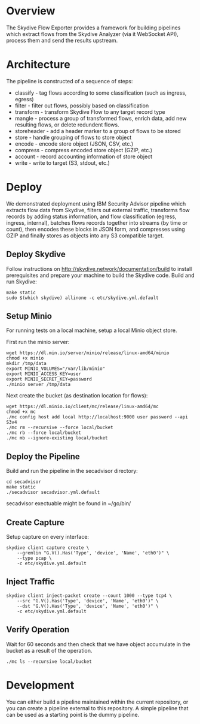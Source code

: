 # Overview

The Skydive Flow Exporter provides a framework for building pipelines which
extract flows from the Skydive Analyzer (via it WebSocket API), process them
and send the results upstream.

# Architecture

The pipeline is constructed of a sequence of steps:
- classify - tag flows according to some classification (such as ingress, egress)
- filter - filter out flows, possibly based on classification
- transform - transform Skydive Flow to any target record type
- mangle - process a group of transformed flows, enrich data, add new resulting
  flows, or delete redundent flows.
- storeheader - add a header marker to a group of flows to be stored
- store - handle grouping of flows to store object
- encode - encode store object (JSON, CSV, etc.)
- compress - compress encoded store object (GZIP, etc.) 
- account - record accounting information of store object
- write - write to target (S3, stdout, etc.)

# Deploy

We demonstrated deployment using IBM Security Advisor pipeline which extracts
flow data from Skydive, filters out external traffic, transforms flow records
by adding status information, and flow classification (egress, ingress,
internal), batches flows records together into streams (by time or count), then
encodes these blocks in JSON form, and compresses using GZIP and finally stores
as objects into any S3 compatible target.

## Deploy Skydive

Follow instructions on http://skydive.network/documentation/build to install prerequisites and prepare your machine to build the Skydive code.
Build and run Skydive:

```
make static
sudo $(which skydive) allinone -c etc/skydive.yml.default
```

## Setup Minio

For running tests on a local machine, setup a local Minio object store.

First run the minio server:

```
wget https://dl.min.io/server/minio/release/linux-amd64/minio
chmod +x minio
mkdir /tmp/data
export MINIO_VOLUMES="/var/lib/minio"
export MINIO_ACCESS_KEY=user
export MINIO_SECRET_KEY=password
./minio server /tmp/data
```

Next create the bucket (as destination location for flows):

```
wget https://dl.minio.io/client/mc/release/linux-amd64/mc
chmod +x mc
./mc config host add local http://localhost:9000 user password --api S3v4
./mc rm --recursive --force local/bucket
./mc rb --force local/bucket
./mc mb --ignore-existing local/bucket
```

## Deploy the Pipeline

Build and run the pipeline in the secadvisor directory:

```
cd secadvisor
make static
./secadvisor secadvisor.yml.default
```

secadvisor exectuable might be found in ~/go/bin/

## Create Capture

Setup capture on every interface:

```
skydive client capture create \
	--gremlin "G.V().Has('Type', 'device', 'Name', 'eth0')" \
	--type pcap \
	-c etc/skydive.yml.default
```

## Inject Traffic

```
skydive client inject-packet create --count 1000 --type tcp4 \
	--src "G.V().Has('Type', 'device', 'Name', 'eth0')" \
	--dst "G.V().Has('Type', 'device', 'Name', 'eth0')" \
	-c etc/skydive.yml.default
```

## Verify Operation

Wait for 60 seconds and then check that we have object accumulate in the bucket
as a result of the operation.

```
./mc ls --recursive local/bucket
```

# Development

You can either build a pipeline maintained within the current repository, or
you can create a pipeline external to this repository. A simple pipeline that
can be used as a starting point is the dummy pipeline.

